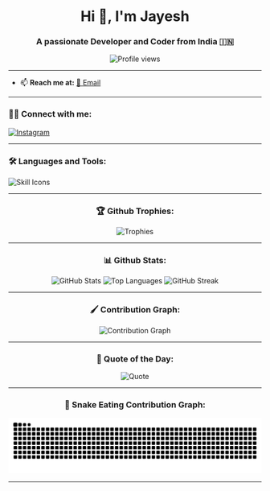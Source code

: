 <h1 align="center">Hi 👋, I'm Jayesh</h1>
<h3 align="center">A passionate Developer and Coder from India 🇮🇳</h3>

<p align="center">
  <img src="https://komarev.com/ghpvc/?username=jv2350&label=Profile%20views&color=0e75b6&style=flat" alt="Profile views" />
</p>

---

- 📫 **Reach me at:**
  [📧 Email](mailto:jv393619@gmail.com)

---

<h3 align="left">🧑‍💻 Connect with me:</h3>
<p align="left">
  <a href="https://instagram.com/_btw_i_m_jayesh_" target="blank">
    <img align="center" src="https://raw.githubusercontent.com/rahuldkjain/github-profile-readme-generator/master/src/images/icons/Social/instagram.svg" alt="Instagram" height="30" width="40" />
  </a>
</p>

---

<h3 align="left">🛠️ Languages and Tools:</h3>
<p align="left">
  <img src="https://skillicons.dev/icons?i=html,css,js,react,nodejs,tailwind,github,vscode" alt="Skill Icons" />
</p>

---

<h3 align="center">🏆 Github Trophies:</h3>
<p align="center">
  <img src="https://github-profile-trophy.vercel.app/?username=jv2350&theme=dracula&row=1&margin-w=15&margin-h=15" alt="Trophies" />
</p>

---

<h3 align="center">📊 Github Stats:</h3>
<p align="center">
  <img src="https://github-readme-stats.vercel.app/api?username=jv2350&show_icons=true&theme=dracula&count_private=true&include_all_commits=true&hide_border=false" height="150" alt="GitHub Stats" />
  <img src="https://github-readme-stats.vercel.app/api/top-langs/?username=jv2350&layout=compact&theme=dracula&hide_border=false&langs_count=8" height="150" alt="Top Languages" />
 <img src="https://streak-stats.demolab.com?user=jv2350&theme=dracula" alt="GitHub Streak" />
</p>

---

<h3 align="center">🖌️ Contribution Graph:</h3>
<p align="center">
  <img src="https://github-readme-activity-graph.vercel.app/graph?username=jv2350&theme=dracula" alt="Contribution Graph" />
</p>

---

<h3 align="center">🌟 Quote of the Day:</h3>
<p align="center">
  <img src="https://quotes-github-readme.vercel.app/api?type=horizontal&theme=dracula" alt="Quote" />
</p>

---

<h3 align="center">🐍 Snake Eating Contribution Graph:</h3>
<p align="center">
  <img src="https://github.com/Jv2350/Jv2350/blob/output/snake.svg" alt="Snake animation" />
</p>

---
